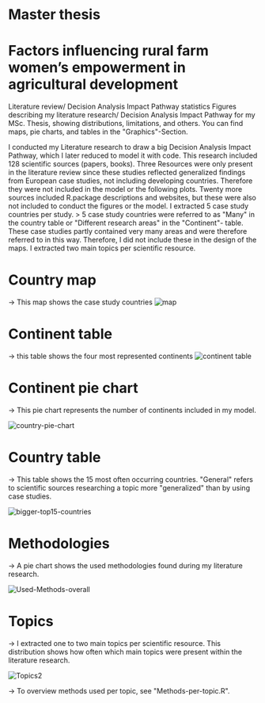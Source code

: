 # Master thesis 
# Factors influencing rural farm women’s empowerment in agricultural development

Literature review/ Decision Analysis Impact Pathway statistics
Figures describing my literature research/ Decision Analysis Impact Pathway for my MSc. Thesis, showing distributions, limitations, and others. You can find maps, pie charts, and tables in the "Graphics"-Section.

I conducted my Literature research to draw a big Decision Analysis Impact Pathway, which I later reduced to model it with code. This research included 128 scientific sources (papers, books). Three Resources were only present in the literature review since these studies reflected generalized findings from European case studies, not including developing countries. Therefore they were not included in the model or the following plots.
Twenty more sources included R.package descriptions and websites, but these were also not included to conduct the figures or the model. I extracted 5 case study countries per study. > 5 case study countries were referred to as "Many" in the country table or "Different research areas" in the "Continent"- table. These case studies partly contained very many areas and were therefore referred to in this way. Therefore, I did not include these in the design of the maps.
I extracted two main topics per scientific resource.

# Country map
-> This map shows the case study countries
![map](https://user-images.githubusercontent.com/82711784/167099936-ef0ec34a-f797-4888-82d8-3a079352cb2d.png)

# Continent table
-> this table shows the four most represented continents
![continent table](https://user-images.githubusercontent.com/82711784/167111627-27055326-6f0c-4686-8828-46c4755ffec9.png)

# Continent pie chart
-> This pie chart represents the number of continents included in my model.

![country-pie-chart](https://user-images.githubusercontent.com/82711784/167104362-fafc53c6-d816-4584-b376-5344394d3cad.png)

# Country table
-> This table shows the 15 most often occurring countries. "General" refers to scientific sources researching a topic more "generalized" than by using case studies.

![bigger-top15-countries](https://user-images.githubusercontent.com/82711784/167110116-29d1d0b4-1214-4b28-bd0e-a63b9a7c8fa7.png)


# Methodologies
-> A pie chart shows the used methodologies found during my literature research.

![Used-Methods-overall](https://user-images.githubusercontent.com/82711784/167103660-e5e18f01-a4c3-4b65-a6c7-6f7837699a96.png)

# Topics
-> I extracted one to two main topics per scientific resource. This distribution shows how often which main topics were present within the literature research.

![Topics2](https://user-images.githubusercontent.com/82711784/167103067-1e47b638-3f36-4a85-b44f-3c5921571451.png)


-> To overview methods used per topic, see "Methods-per-topic.R".
